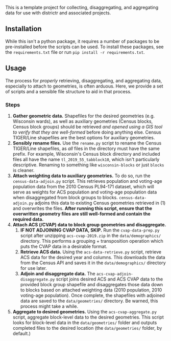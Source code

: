 
This is a template project for collecting, disaggregating, and aggregating data
for use with districtr and associated projects.

## Installation
While this isn't a python package, it requires a number of packages to be
pre-installed before the scripts can be used. To install these packages, see
the `requirements.txt` file or run `pip install -r requirements.txt`.

## Usage
The process for _properly_ retrieving, disaggregating, and aggregating data,
especially to attach to geometries, is often arduous. Here, we provide a set of
scripts and a sensible file structure to aid in that process.

### Steps

1. **Gather geometric data.** Shapefiles for the desired geometries (e.g.
   Wisconsin wards), as well as auxiliary geometries (Census blocks, Census
   block groups) should be retrieved _and opened using a GIS tool to verify that
   they are well-formed_ before doing anything else. Census TIGER/Line shapefiles
   are the best options for auxiliary geometries.
2. **Sensibly rename files.** Use the `rename.py` script to rename the Census
   TIGER/Line shapefiles, as _all_ files in the directory must have the same
   prefix. For example, Wisconsin's Census block directory and included files
   all have the name `tl_2019_55_tabblock10`, which isn't particularly
   descriptive. Renaming to something like `wisconsin-blocks` or just `blocks`
   is cleaner.
3. **Attach weighting data to auxiliary geometries.** To do so, run the
   `census-data-adjoin.py` script. This retrieves population and voting-age
   population data from the 2010 Census PL94-171 dataset, which will serve as
   weights for ACS population and voting-age population data when disaggregated
   from block groups to blocks. `census-data-adjoin.py` adjoins this data to
   existing Census geometries retrieved in (1) and overwrites the files. **After
   running this script, ensure that the overwritten geometry files are still
   well-formed and contain the required data.**
4. **Attach ACS (/CVAP) data to block group geometries and disaggregate.**
   1. **IF NOT ADJOINING CVAP DATA, SKIP.** Run the `cvap-data-prep.py`
      script after unzipping `acs-cvap-2019.zip` in the `data/demographics/`
      directory. This performs a grouping + transposition operation which puts
      the  CVAP data in a desirable format.
   2. **Retrieve ACS data.** Using the `acs-data-retrieve.py` script, retrieve 
      ACS data for the desired year and columns. This downloads the data from
      the Census API and saves it in the `data/demographics/` directory for use
      later.
   3. **Adjoin and disaggregate data.** The `acs-cvap-adjoin-disaggregate.py`
      script joins desired ACS and ACS CVAP data to the provided block group
      shapefile and disaggregates those data down to blocks based on attached
      weighting data (2010 population, 2010 voting-age population). Once
      complete, the shapefiles with adjoined data are saved to the
      `data/geometries/` directory. Be warned, this process might take a while.
5. **Aggregate to desired geometries.** Using the `acs-cvap-aggregate.py`
   script, aggregate block-level data to the desired geometries. This script
   looks for block-level data in the `data/geometries/` folder and outputs
   completed files to the desired location (the `data/geometries/` folder, by
   default.)